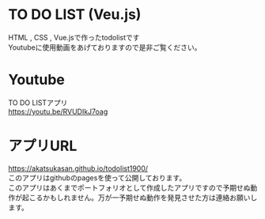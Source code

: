 # TO DO LIST (Veu.js)
HTML , CSS , Vue.jsで作ったtodolistです<br>
Youtubeに使用動画をあげておりますので是非ご覧ください。
# Youtube
TO DO LISTアプリ<br>
https://youtu.be/RVUDIkJ7oag

# アプリURL
https://akatsukasan.github.io/todolist1900/ <br>
このアプリはgithubのpagesを使って公開しております。<br>
このアプリはあくまでポートフォリオとして作成したアプリですので予期せぬ動作が起こるかもしれません。万が一予期せぬ動作を発見させた方は連絡お願いします。
